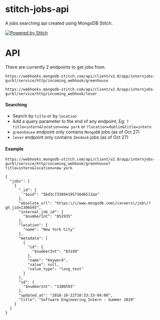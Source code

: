 # stitch-jobs-api

A jobs searching api created using MongoDB Stitch. 

[![Powered by Stitch](http://badge.learnstitch.com/?appid=internjobs-gurbl)](http://cloud.mongodb.com)

# API

There are currently 2 endpoints to get jobs from. 

`https://webhooks.mongodb-stitch.com/api/client/v2.0/app/internjobs-gurbl/service/http/incoming_webhook/greenhouse`

`https://webhooks.mongodb-stitch.com/api/client/v2.0/app/internjobs-gurbl/service/http/incoming_webhook/lever`

#### Searching

- Search by `title` or by `location`
- Add a query parameter to the end of any endpoint, Eg: `?title=intern&location=new york` or `?location=dublin&title=intern`
- `greenhouse` endpoint only contains `MongoDB` jobs (as of Oct 27)
- `lever` endpoint only contains `Zendesk` jobs (as of Oct 27)

#### Example

`https://webhooks.mongodb-stitch.com/api/client/v2.0/app/internjobs-gurbl/service/http/incoming_webhook/greenhouse?title=intern&location=new york`

```
{
  "jobs": [
    {
      "_id": {
        "$oid": "5bd3c733094195736d6513aa"
      },
      "absolute_url": "https:\/\/www.mongodb.com\/careers\/job\/?gh_jid=1306593",
      "internal_job_id": {
        "$numberInt": "852935"
      },
      "location": {
        "name": "New York City"
      },
      "metadata": [
        {
          "id": {
            "$numberInt": "83199"
          },
          "name": "Keyword",
          "value": null,
          "value_type": "long_text"
        }
      ],
      "id": {
        "$numberInt": "1306593"
      },
      "updated_at": "2018-10-22T10:33:33-04:00",
      "title": "Software Engineering Intern - Summer 2019"
    }
  ]
}
```
